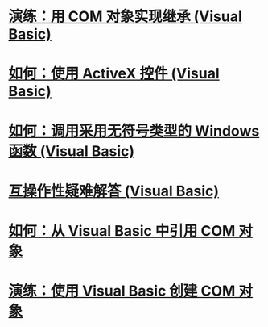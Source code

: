 # [演练：用 COM 对象实现继承 (Visual Basic)](walkthrough-implementing-inheritance-with-com-objects.md)
# [如何：使用 ActiveX 控件 (Visual Basic)](how-to-work-with-activex-controls.md)
# [如何：调用采用无符号类型的 Windows 函数 (Visual Basic)](how-to-call-a-windows-function-that-takes-unsigned-types.md)
# [互操作性疑难解答 (Visual Basic)](troubleshooting-interoperability.md)
# [如何：从 Visual Basic 中引用 COM 对象](how-to-reference-com-objects.md)
# [演练：使用 Visual Basic 创建 COM 对象](walkthrough-creating-com-objects.md)
